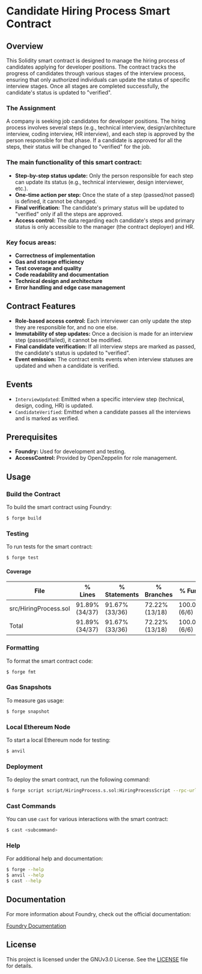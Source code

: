 # Candidate Hiring Process Smart Contract

## Overview

This Solidity smart contract is designed to manage the hiring process of candidates applying for developer positions. The contract tracks the progress of candidates through various stages of the interview process, ensuring that only authorized individuals can update the status of specific interview stages. Once all stages are completed successfully, the candidate's status is updated to "verified".

### The Assignment

A company is seeking job candidates for developer positions. The hiring process involves several steps (e.g., technical interview, design/architecture interview, coding interview, HR interview), and each step is approved by the person responsible for that phase. If a candidate is approved for all the steps, their status will be changed to "verified" for the job.

### The main functionality of this smart contract:

- **Step-by-step status update:** Only the person responsible for each step can update its status (e.g., technical interviewer, design interviewer, etc.).
- **One-time action per step:** Once the state of a step (passed/not passed) is defined, it cannot be changed.
- **Final verification:** The candidate's primary status will be updated to "verified" only if all the steps are approved.
- **Access control:** The data regarding each candidate's steps and primary status is only accessible to the manager (the contract deployer) and HR.

### Key focus areas:

- **Correctness of implementation**
- **Gas and storage efficiency**
- **Test coverage and quality**
- **Code readability and documentation**
- **Technical design and architecture**
- **Error handling and edge case management**

## Contract Features

- **Role-based access control:** Each interviewer can only update the step they are responsible for, and no one else.
- **Immutability of step updates:** Once a decision is made for an interview step (passed/failed), it cannot be modified.
- **Final candidate verification:** If all interview steps are marked as passed, the candidate's status is updated to "verified".
- **Event emission:** The contract emits events when interview statuses are updated and when a candidate is verified.

## Events

- `InterviewUpdated`: Emitted when a specific interview step (technical, design, coding, HR) is updated.
- `CandidateVerified`: Emitted when a candidate passes all the interviews and is marked as verified.

## Prerequisites

- **Foundry:** Used for development and testing.
- **AccessControl:** Provided by OpenZeppelin for role management.

## Usage

### Build the Contract

To build the smart contract using Foundry:

```bash
$ forge build
```

### Testing

To run tests for the smart contract:

```bash
$ forge test
```

#### Coverage

| File                  | % Lines        | % Statements   | % Branches     | % Funcs       |
| --------------------- | -------------- | -------------- | -------------- | ------------- |
| src/HiringProcess.sol | 91.89% (34/37) | 91.67% (33/36) | 72.22% (13/18) | 100.00% (6/6) |
| Total                 | 91.89% (34/37) | 91.67% (33/36) | 72.22% (13/18) | 100.00% (6/6) |

### Formatting

To format the smart contract code:

```bash
$ forge fmt
```

### Gas Snapshots

To measure gas usage:

```bash
$ forge snapshot
```

### Local Ethereum Node

To start a local Ethereum node for testing:

```bash
$ anvil
```

### Deployment

To deploy the smart contract, run the following command:

```bash
$ forge script script/HiringProcess.s.sol:HiringProcessScript --rpc-url <your_rpc_url> --private-key <your_private_key>
```

### Cast Commands

You can use `cast` for various interactions with the smart contract:

```bash
$ cast <subcommand>
```

### Help

For additional help and documentation:

```bash
$ forge --help
$ anvil --help
$ cast --help
```

## Documentation

For more information about Foundry, check out the official documentation:

[Foundry Documentation](https://book.getfoundry.sh/)

## License

This project is licensed under the GNUv3.0 License. See the [LICENSE](LICENSE) file for details.
